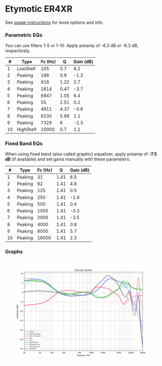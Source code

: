 # Etymotic ER4XR
See [usage instructions](https://github.com/jaakkopasanen/AutoEq#usage) for more options and info.

### Parametric EQs
You can use filters 1-5 or 1-10. Apply preamp of -6.3 dB or -6.3 dB, respectively.

|   # | Type      |   Fc (Hz) |    Q |   Gain (dB) |
|-----|-----------|-----------|------|-------------|
|   1 | LowShelf  |       105 | 0.7  |         6.2 |
|   2 | Peaking   |       186 | 0.9  |        -1.3 |
|   3 | Peaking   |       818 | 1.22 |         2.7 |
|   4 | Peaking   |      1614 | 0.47 |        -3.7 |
|   5 | Peaking   |      6947 | 1.05 |         6.4 |
|   6 | Peaking   |        55 | 2.51 |         0.2 |
|   7 | Peaking   |      4911 | 4.37 |        -0.6 |
|   8 | Peaking   |      6230 | 5.99 |         1.1 |
|   9 | Peaking   |      7329 | 6    |        -1.3 |
|  10 | HighShelf |     10000 | 0.7  |         1.1 |

### Fixed Band EQs
When using fixed band (also called graphic) equalizer, apply preamp of **-7.5 dB** (if available) and set gains manually with these parameters.

|   # | Type    |   Fc (Hz) |    Q |   Gain (dB) |
|-----|---------|-----------|------|-------------|
|   1 | Peaking |        31 | 1.41 |         6.5 |
|   2 | Peaking |        62 | 1.41 |         4.6 |
|   3 | Peaking |       125 | 1.41 |         0.5 |
|   4 | Peaking |       250 | 1.41 |        -1.9 |
|   5 | Peaking |       500 | 1.41 |         0.4 |
|   6 | Peaking |      1000 | 1.41 |        -0.3 |
|   7 | Peaking |      2000 | 1.41 |        -3.5 |
|   8 | Peaking |      4000 | 1.41 |         0.8 |
|   9 | Peaking |      8000 | 1.41 |         5.7 |
|  10 | Peaking |     16000 | 1.41 |         2.3 |

### Graphs
![](./Etymotic%20ER4XR.png)
